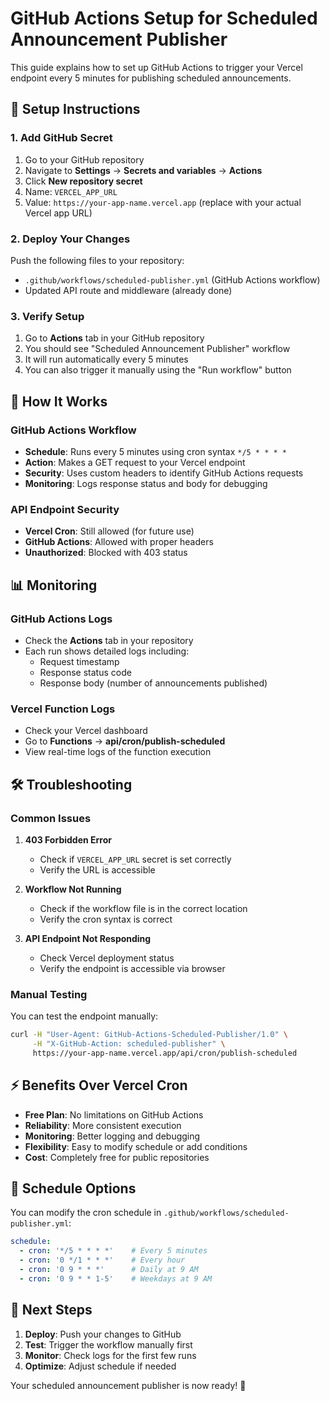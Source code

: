 # GitHub Actions Setup for Scheduled Announcement Publisher

This guide explains how to set up GitHub Actions to trigger your Vercel endpoint every 5 minutes for publishing scheduled announcements.

## 🚀 Setup Instructions

### 1. Add GitHub Secret

1. Go to your GitHub repository
2. Navigate to **Settings** → **Secrets and variables** → **Actions**
3. Click **New repository secret**
4. Name: `VERCEL_APP_URL`
5. Value: `https://your-app-name.vercel.app` (replace with your actual Vercel app URL)

### 2. Deploy Your Changes

Push the following files to your repository:
- `.github/workflows/scheduled-publisher.yml` (GitHub Actions workflow)
- Updated API route and middleware (already done)

### 3. Verify Setup

1. Go to **Actions** tab in your GitHub repository
2. You should see "Scheduled Announcement Publisher" workflow
3. It will run automatically every 5 minutes
4. You can also trigger it manually using the "Run workflow" button

## 🔧 How It Works

### GitHub Actions Workflow
- **Schedule**: Runs every 5 minutes using cron syntax `*/5 * * * *`
- **Action**: Makes a GET request to your Vercel endpoint
- **Security**: Uses custom headers to identify GitHub Actions requests
- **Monitoring**: Logs response status and body for debugging

### API Endpoint Security
- **Vercel Cron**: Still allowed (for future use)
- **GitHub Actions**: Allowed with proper headers
- **Unauthorized**: Blocked with 403 status

## 📊 Monitoring

### GitHub Actions Logs
- Check the **Actions** tab in your repository
- Each run shows detailed logs including:
  - Request timestamp
  - Response status code
  - Response body (number of announcements published)

### Vercel Function Logs
- Check your Vercel dashboard
- Go to **Functions** → **api/cron/publish-scheduled**
- View real-time logs of the function execution

## 🛠️ Troubleshooting

### Common Issues

1. **403 Forbidden Error**
   - Check if `VERCEL_APP_URL` secret is set correctly
   - Verify the URL is accessible

2. **Workflow Not Running**
   - Check if the workflow file is in the correct location
   - Verify the cron syntax is correct

3. **API Endpoint Not Responding**
   - Check Vercel deployment status
   - Verify the endpoint is accessible via browser

### Manual Testing

You can test the endpoint manually:
```bash
curl -H "User-Agent: GitHub-Actions-Scheduled-Publisher/1.0" \
     -H "X-GitHub-Action: scheduled-publisher" \
     https://your-app-name.vercel.app/api/cron/publish-scheduled
```

## ⚡ Benefits Over Vercel Cron

- **Free Plan**: No limitations on GitHub Actions
- **Reliability**: More consistent execution
- **Monitoring**: Better logging and debugging
- **Flexibility**: Easy to modify schedule or add conditions
- **Cost**: Completely free for public repositories

## 🔄 Schedule Options

You can modify the cron schedule in `.github/workflows/scheduled-publisher.yml`:

```yaml
schedule:
  - cron: '*/5 * * * *'    # Every 5 minutes
  - cron: '0 */1 * * *'    # Every hour
  - cron: '0 9 * * *'      # Daily at 9 AM
  - cron: '0 9 * * 1-5'    # Weekdays at 9 AM
```

## 🎯 Next Steps

1. **Deploy**: Push your changes to GitHub
2. **Test**: Trigger the workflow manually first
3. **Monitor**: Check logs for the first few runs
4. **Optimize**: Adjust schedule if needed

Your scheduled announcement publisher is now ready! 🎉 